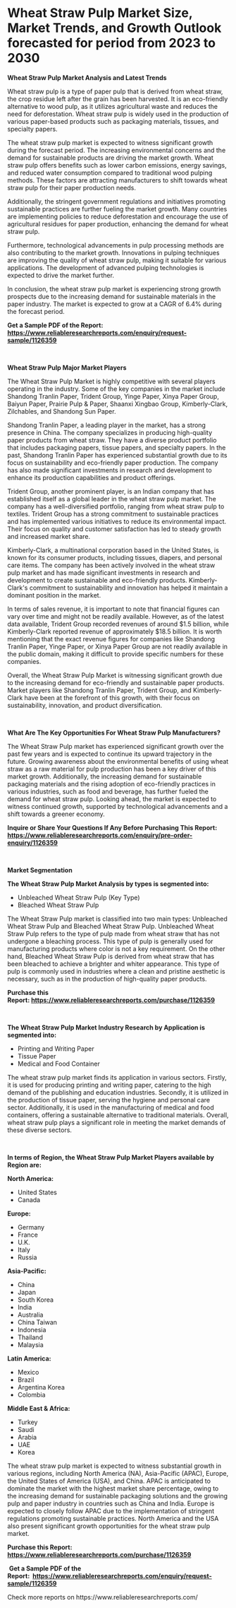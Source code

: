 <p><h1>Wheat Straw Pulp Market Size, Market Trends, and Growth Outlook forecasted for period from 2023 to 2030</h1></p><p><strong>Wheat Straw Pulp Market Analysis and Latest Trends</strong></p>
<p><p>Wheat straw pulp is a type of paper pulp that is derived from wheat straw, the crop residue left after the grain has been harvested. It is an eco-friendly alternative to wood pulp, as it utilizes agricultural waste and reduces the need for deforestation. Wheat straw pulp is widely used in the production of various paper-based products such as packaging materials, tissues, and specialty papers.</p><p>The wheat straw pulp market is expected to witness significant growth during the forecast period. The increasing environmental concerns and the demand for sustainable products are driving the market growth. Wheat straw pulp offers benefits such as lower carbon emissions, energy savings, and reduced water consumption compared to traditional wood pulping methods. These factors are attracting manufacturers to shift towards wheat straw pulp for their paper production needs.</p><p>Additionally, the stringent government regulations and initiatives promoting sustainable practices are further fueling the market growth. Many countries are implementing policies to reduce deforestation and encourage the use of agricultural residues for paper production, enhancing the demand for wheat straw pulp.</p><p>Furthermore, technological advancements in pulp processing methods are also contributing to the market growth. Innovations in pulping techniques are improving the quality of wheat straw pulp, making it suitable for various applications. The development of advanced pulping technologies is expected to drive the market further.</p><p>In conclusion, the wheat straw pulp market is experiencing strong growth prospects due to the increasing demand for sustainable materials in the paper industry. The market is expected to grow at a CAGR of 6.4% during the forecast period.</p></p>
<p><strong>Get a Sample PDF of the Report:&nbsp; <a href="https://www.reliableresearchreports.com/enquiry/request-sample/1126359">https://www.reliableresearchreports.com/enquiry/request-sample/1126359</a></strong></p>
<p>&nbsp;</p>
<p><strong>Wheat Straw Pulp Major Market Players</strong></p>
<p><p>The Wheat Straw Pulp Market is highly competitive with several players operating in the industry. Some of the key companies in the market include Shandong Tranlin Paper, Trident Group, Yinge Paper, Xinya Paper Group, Baiyun Paper, Prairie Pulp & Paper, Shaanxi Xingbao Group, Kimberly-Clark, Zilchables, and Shandong Sun Paper.</p><p>Shandong Tranlin Paper, a leading player in the market, has a strong presence in China. The company specializes in producing high-quality paper products from wheat straw. They have a diverse product portfolio that includes packaging papers, tissue papers, and specialty papers. In the past, Shandong Tranlin Paper has experienced substantial growth due to its focus on sustainability and eco-friendly paper production. The company has also made significant investments in research and development to enhance its production capabilities and product offerings.</p><p>Trident Group, another prominent player, is an Indian company that has established itself as a global leader in the wheat straw pulp market. The company has a well-diversified portfolio, ranging from wheat straw pulp to textiles. Trident Group has a strong commitment to sustainable practices and has implemented various initiatives to reduce its environmental impact. Their focus on quality and customer satisfaction has led to steady growth and increased market share.</p><p>Kimberly-Clark, a multinational corporation based in the United States, is known for its consumer products, including tissues, diapers, and personal care items. The company has been actively involved in the wheat straw pulp market and has made significant investments in research and development to create sustainable and eco-friendly products. Kimberly-Clark's commitment to sustainability and innovation has helped it maintain a dominant position in the market.</p><p>In terms of sales revenue, it is important to note that financial figures can vary over time and might not be readily available. However, as of the latest data available, Trident Group recorded revenues of around $1.5 billion, while Kimberly-Clark reported revenue of approximately $18.5 billion. It is worth mentioning that the exact revenue figures for companies like Shandong Tranlin Paper, Yinge Paper, or Xinya Paper Group are not readily available in the public domain, making it difficult to provide specific numbers for these companies.</p><p>Overall, the Wheat Straw Pulp Market is witnessing significant growth due to the increasing demand for eco-friendly and sustainable paper products. Market players like Shandong Tranlin Paper, Trident Group, and Kimberly-Clark have been at the forefront of this growth, with their focus on sustainability, innovation, and product diversification.</p></p>
<p>&nbsp;</p>
<p><strong>What Are The Key Opportunities For Wheat Straw Pulp Manufacturers?</strong></p>
<p><p>The Wheat Straw Pulp market has experienced significant growth over the past few years and is expected to continue its upward trajectory in the future. Growing awareness about the environmental benefits of using wheat straw as a raw material for pulp production has been a key driver of this market growth. Additionally, the increasing demand for sustainable packaging materials and the rising adoption of eco-friendly practices in various industries, such as food and beverage, has further fueled the demand for wheat straw pulp. Looking ahead, the market is expected to witness continued growth, supported by technological advancements and a shift towards a greener economy.</p></p>
<p><strong>Inquire or Share Your Questions If Any Before Purchasing This Report: <a href="https://www.reliableresearchreports.com/enquiry/pre-order-enquiry/1126359">https://www.reliableresearchreports.com/enquiry/pre-order-enquiry/1126359</a></strong></p>
<p>&nbsp;</p>
<p><strong>Market Segmentation</strong></p>
<p><strong>The Wheat Straw Pulp Market Analysis by types is segmented into:</strong></p>
<p><ul><li>Unbleached Wheat Straw Pulp (Key Type)</li><li>Bleached Wheat Straw Pulp</li></ul></p>
<p><p>The Wheat Straw Pulp market is classified into two main types: Unbleached Wheat Straw Pulp and Bleached Wheat Straw Pulp. Unbleached Wheat Straw Pulp refers to the type of pulp made from wheat straw that has not undergone a bleaching process. This type of pulp is generally used for manufacturing products where color is not a key requirement. On the other hand, Bleached Wheat Straw Pulp is derived from wheat straw that has been bleached to achieve a brighter and whiter appearance. This type of pulp is commonly used in industries where a clean and pristine aesthetic is necessary, such as in the production of high-quality paper products.</p></p>
<p><strong>Purchase this Report:&nbsp;<a href="https://www.reliableresearchreports.com/purchase/1126359">https://www.reliableresearchreports.com/purchase/1126359</a></strong></p>
<p>&nbsp;</p>
<p><strong>The Wheat Straw Pulp Market Industry Research by Application is segmented into:</strong></p>
<p><ul><li>Printing and Writing Paper</li><li>Tissue Paper</li><li>Medical and Food Container</li></ul></p>
<p><p>The wheat straw pulp market finds its application in various sectors. Firstly, it is used for producing printing and writing paper, catering to the high demand of the publishing and education industries. Secondly, it is utilized in the production of tissue paper, serving the hygiene and personal care sector. Additionally, it is used in the manufacturing of medical and food containers, offering a sustainable alternative to traditional materials. Overall, wheat straw pulp plays a significant role in meeting the market demands of these diverse sectors.</p></p>
<p>&nbsp;</p>
<p><strong>In terms of Region, the Wheat Straw Pulp Market Players available by Region are:</strong></p>
<p>
    <p> <strong> North America: </strong>
        <ul>
            <li>United States</li>
            <li>Canada</li>
        </ul>
        </p> 
    <p> <strong> Europe: </strong>
        <ul>
            <li>Germany</li>
            <li>France</li>
            <li>U.K.</li>
            <li>Italy</li>
            <li>Russia</li>
        </ul>
        </p> 
    <p> <strong> Asia-Pacific: </strong>
        <ul>
            <li>China</li>
            <li>Japan</li>
            <li>South Korea</li>
            <li>India</li>
            <li>Australia</li>
            <li>China Taiwan</li>
            <li>Indonesia</li>
            <li>Thailand</li>
            <li>Malaysia</li>
        </ul>
        </p> 
    <p> <strong> Latin America: </strong>
        <ul>
            <li>Mexico</li>
            <li>Brazil</li>
            <li>Argentina Korea</li>
            <li>Colombia</li>
        </ul>
        </p> 
    <p> <strong> Middle East & Africa: </strong>
        <ul>
            <li>Turkey</li>
            <li>Saudi</li>
            <li>Arabia</li>
            <li>UAE</li>
            <li>Korea</li>
        </ul>
    </p>
    </p>
<p><p>The wheat straw pulp market is expected to witness substantial growth in various regions, including North America (NA), Asia-Pacific (APAC), Europe, the United States of America (USA), and China. APAC is anticipated to dominate the market with the highest market share percentage, owing to the increasing demand for sustainable packaging solutions and the growing pulp and paper industry in countries such as China and India. Europe is expected to closely follow APAC due to the implementation of stringent regulations promoting sustainable practices. North America and the USA also present significant growth opportunities for the wheat straw pulp market.</p></p>
<p><strong>Purchase this Report: <a href="https://www.reliableresearchreports.com/purchase/1126359">https://www.reliableresearchreports.com/purchase/1126359</a></strong></p>
<p>&nbsp;<strong>Get a Sample PDF of the Report:&nbsp;&nbsp;<a href="https://www.reliableresearchreports.com/enquiry/request-sample/1126359">https://www.reliableresearchreports.com/enquiry/request-sample/1126359</a></strong></p>
<p><strong></strong></p>
<p>Check more reports on https://www.reliableresearchreports.com/</p>